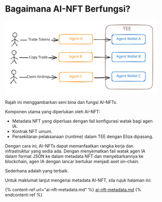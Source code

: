 # Bagaimana AI-NFT Berfungsi?

<img src="../.gitbook/assets/file.excalidraw.svg" alt="" class="gitbook-drawing">

Rajah ini menggambarkan seni bina dan fungsi AI-NFTs.&#x20;

Komponen utama yang diperlukan oleh AI-NFT:

- Metadata NFT yang diperluas dengan fail konfigurasi watak bagi agen IA.
- Kontrak NFT umum.
- Persekitaran pelaksanaan (runtime) dalam TEE dengan Eliza dipasang.

Dengan cara ini, AI-NFTs dapat memanfaatkan rangka kerja dan infrastruktur yang sedia ada. Dengan menyematkan fail watak agen IA dalam format JSON ke dalam metadata NFT dan menyebarkannya ke blockchain, agen IA dengan lancar bertukar menjadi aset on-chain.

Sederhana adalah yang terbaik.

Untuk maklumat lanjut mengenai metadata AI-NFT, sila rujuk halaman ini:

{% content-ref url="ai-nft-metadata.md" %}
[ai-nft-metadata.md](ai-nft-metadata.md)
{% endcontent-ref %}
